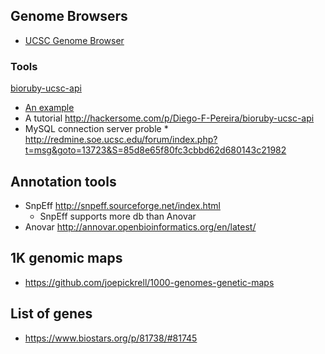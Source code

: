 ## Genome Browsers

* [UCSC Genome Browser](https://genome.ucsc.edu/cgi-bin/hgTracks?hgsid=424562525_yNMUAd14eoZBR0qwjQZ8xVVixHi2)

### Tools

[bioruby-ucsc-api](https://github.com/misshie/bioruby-ucsc-api)

* [An example](https://www.biostars.org/p/8920/#8928)
* A tutorial http://hackersome.com/p/Diego-F-Pereira/bioruby-ucsc-api
* MySQL connection server proble
      * http://redmine.soe.ucsc.edu/forum/index.php?t=msg&goto=13723&S=85d8e65f80fc3cbbd62d680143c21982

## Annotation tools

* SnpEff http://snpeff.sourceforge.net/index.html
    * SnpEff supports more db than Anovar
* Anovar http://annovar.openbioinformatics.org/en/latest/

## 1K genomic maps

* https://github.com/joepickrell/1000-genomes-genetic-maps

## List of genes

* https://www.biostars.org/p/81738/#81745
